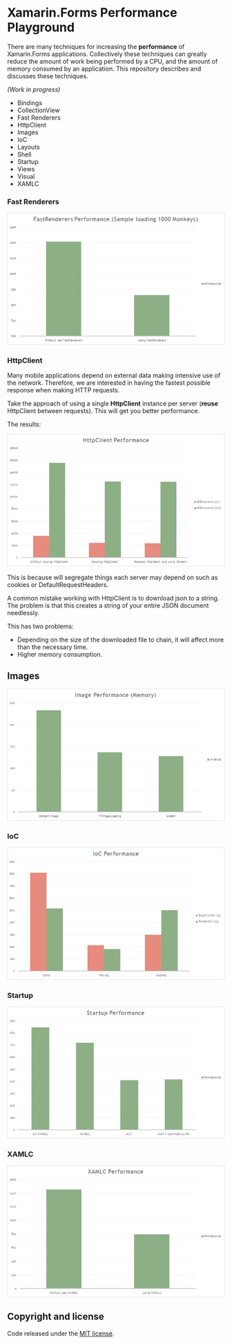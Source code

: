 # Xamarin.Forms Performance Playground

There are many techniques for increasing the **performance** of Xamarin.Forms applications. Collectively these techniques can greatly reduce the amount of work being performed by a CPU, and the amount of memory consumed by an application. This repository describes and discusses these techniques.

_(Work in progress)_

* Bindings
* CollectionView
* Fast Renderers
* HttpClient
* Images
* IoC
* Layouts
* Shell
* Startup
* Views
* Visual
* XAMLC

### Fast Renderers

![Fast Renderers](images/fastrenderersperf.png)

### HttpClient

Many mobile applications depend on external data making intensive use of the network. Therefore, we are interested in having the fastest possible response when making HTTP requests.

 Take the approach of using a single **HttpClient** instance per server (**reuse** HttpClient between requests). This will get you better performance.

The results:

![HttpClient](images/httpclientperf.png)

This is because will segregate things each server may depend on such as cookies or DefaultRequestHeaders. 

A common mistake working with HttpClient is to download json to a string. The problem is that this creates a string of your entire JSON document needlessly. 

This has two problems:
* Depending on the size of the downloaded file to chain, it will affect more than the necessary time.
* Higher memory consumption.

## Images 

![IoC](images/imageperf.png)

### IoC

![IoC](images/iocperf.png)

### Startup

![Startup](images/startupperf.png)

### XAMLC

![XAMLC](images/xamlcperf.png)

## Copyright and license

Code released under the [MIT license](https://opensource.org/licenses/MIT).